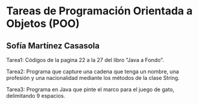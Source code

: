 # Tareas de Programación Orientada a Objetos (POO)

## Sofía Martínez Casasola 

 Tarea1: Códigos de la pagina 22 a la 27 del libro "Java a Fondo".

 Tarea2: Programa que capture una cadena que tenga un nombre, una profesión y una nacionalidad mediante los métodos de la clase String.

 Tarea3: Programa en Java que pinte el marco  para el juego de gato, delimitando 9 espacios.
